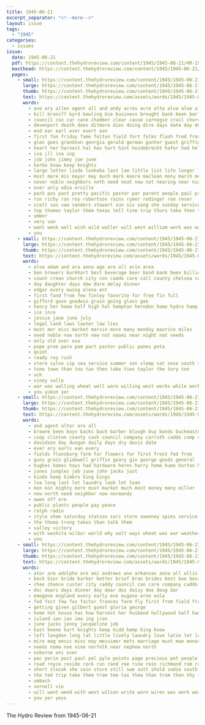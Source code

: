 ```yaml
---
title: 1945-06-21
excerpt_separator: "<!--more-->"
layout: issue
tags:
  - "1945"
categories:
  - issues
issue:
  date: 1945-06-21
  pdf: https://content.thehydroreview.com/content/1945/1945-06-21/HR-1945-06-21.pdf
  masthead: https://content.thehydroreview.com/content/1945/1945-06-21/masthead/HR-1945-06-21.jpg
  pages:
    - small: https://content.thehydroreview.com/content/1945/1945-06-21/small/HR-1945-06-21-01.jpg
      large: https://content.thehydroreview.com/content/1945/1945-06-21/large/HR-1945-06-21-01.jpg
      thumb: https://content.thehydroreview.com/content/1945/1945-06-21/thumbnails/HR-1945-06-21-01.jpg
      text: https://content.thehydroreview.com/assets/words/1945/1945-06-21/HR-1945-06-21-01.txt
      words:
        - ave ary allen agent all and andy acres acre atta alva aloe albert are
        - bill braniff byrd bowling bie business brought bank been barley both benning bond burma binger better back bridgeport bobby boys billy burkhart but
        - council cox car cane chamber clear cause carnegie crail church came class care collins cody corpus city credit con clinton come camp
        - devenport death does ditmore dies doing dire days date day done drake due dear
        - end ear earl ever evert ean
        - first fon friday fame felton field fort folks flash fred from for fields fed few famous friends
        - glen goes grandson georgia gerald german gunter guest griffin
        - heart her harvest hal has hurt hint heidebrecht hafer had held home harold hydro henry hinton how him hard hole homer
        - iva ill ina ing
        - job john jimmy joe june
        - kerbo know keep knights
        - large letter linde lookeba last lam little list life longer loan
        - most more mis mayor may much mark moore maclean mony march mechanic matter made miller many morning mire
        - never noble neighbors neth need neat now not nearing near night
        - over only odie orville
        - park pos past pretty pacific pastor par parent people paul proud page per
        - run richy ran roy robertson rains rymer redinger ree reser
        - scott son saw sanders stewart sun six sang she sunday service stepp sorrow safe stockton standing sterns special sing state seen states said soon second smoke sidney sea such say see
        - top thomas taylor them texas tell tine trip thurs take then tin the thing ton team turn ten ted than
        - umber
        - very van
        - want week well wish wild waller will west william work was walt went while wife willingham why war wheat with wonder
        - you
    - small: https://content.thehydroreview.com/content/1945/1945-06-21/small/HR-1945-06-21-02.jpg
      large: https://content.thehydroreview.com/content/1945/1945-06-21/large/HR-1945-06-21-02.jpg
      thumb: https://content.thehydroreview.com/content/1945/1945-06-21/thumbnails/HR-1945-06-21-02.jpg
      text: https://content.thehydroreview.com/assets/words/1945/1945-06-21/HR-1945-06-21-02.txt
      words:
        - alva adam and ara anna age are all arin area
        - ben brewers burkhart best beverage beer bond bank been billion better bring bers bora band brum bus
        - count crean church city con caddo care call county chelsea company carlisle collins cool
        - day daughter days dew dare delay dinner
        - edgar every ewing elena ent
        - first fand from few finley favorite for free fin full
        - gifford gave goodwin grain going glass gee
        - henry her homa half high hal hampton herndon home hydro hamp has harvest hubbard
        - ice ince
        - jessie jane june july
        - legal land laws lawter law lies
        - most mor miss market marvin more many monday maurice miles
        - need noble now north new not naomi near night nat needs
        - only old over ova
        - pope pree pare pam part pastor public panes peta
        - quiet
        - ready roy rush
        - store sylve sip sea service summer son slemp sat sese south sunday stockton sumption show share seed strong saturday skeets
        - tone town than tea tan then take ties taylor the tory ton
        - uch
        - viney valle
        - war was walling wheat well ware willing west works while work will weather wai weatherford with went wells
        - you yukon yer
    - small: https://content.thehydroreview.com/content/1945/1945-06-21/small/HR-1945-06-21-03.jpg
      large: https://content.thehydroreview.com/content/1945/1945-06-21/large/HR-1945-06-21-03.jpg
      thumb: https://content.thehydroreview.com/content/1945/1945-06-21/thumbnails/HR-1945-06-21-03.jpg
      text: https://content.thehydroreview.com/assets/words/1945/1945-06-21/HR-1945-06-21-03.txt
      words:
        - and agent alter are all
        - browne been boys backs back barber blough buy bonds buckmaster bost bandy bank
        - coop clinton county cash council company carruth caddo comp cost cone can care coffee case
        - davidson day dungan daily days dry davis date
        - ever ery earls ean every
        - fields flansburg farm far flowers for first frost fed from
        - guns grain glidewell griffin geary gin george goods general
        - hughes homes hays had hardware heres harry home hume horton how hydro hand
        - jones jungles job june john jacks just
        - kinds keep kimbro king kings
        - loa long last lot laundry look let loan
        - men min mighty more must market much most money many miller
        - new north need neighbor now normandy
        - owen off ore
        - public plants people pay peace
        - ralph radio
        - style shoe saturday station sari store sweeney spies service sailors seeds selma seed side start stange steady shells
        - the thoma trong takes than talk them
        - valley victory
        - with washita wilbur world why walt ways wheat was war weathers will went wells weatherford west woy
        - you
    - small: https://content.thehydroreview.com/content/1945/1945-06-21/small/HR-1945-06-21-04.jpg
      large: https://content.thehydroreview.com/content/1945/1945-06-21/large/HR-1945-06-21-04.jpg
      thumb: https://content.thehydroreview.com/content/1945/1945-06-21/thumbnails/HR-1945-06-21-04.jpg
      text: https://content.thehydroreview.com/assets/words/1945/1945-06-21/HR-1945-06-21-04.txt
      words:
        - ator arm adolphe are ani andrews ane arkansas anna all allis able army and
        - back bier bride barker better brief bran brides best boe bessie baby branson billy business ber brother been
        - chee chance custer city caddy council can care company caddo carruth cook cons case che crail conser chalmers choi cloninger canteen county carly church cover corporal cor coffee claude coles cisco
        - doc dears days dinner day dear dos daisy doe doug dar
        - emogene england every early eve eugene erne eula
        - fed fest few fox factor frances farm fly first from field frank forbes for fort florida fred
        - getting given gilbert guest gloria george
        - home hot house has how harvest her husband hollywood half hands hydro him haven hile hughes hart hawkins
        - island ion ian ima ing iran
        - june jacks jenny jacqueline job
        - kast keene kart knights keep kidd kemp king know
        - left langdon long lat little lively laundry love latin let lookeba loula lee lige los less locks
        - mire mag mesic miss may messimer mets marriage must mae monarch milly max murph masoner money members mula milley more myers monday miler man madden mus
        - needs noma noe nine norfolk near nephew north
        - osborne oni over
        - pac perio past paul pel pyle points page precious pet people phi present pine peace place palos pee proper part pacific person pie public
        - road royce reside rock run rand ree rine rein richmond rom rather rates
        - short slezak she sain store still swe sutt shold sadie south seen sunday sweet speakes sot save sister step salome see sae smith soon service station sher street sie sutton state son sole stockton second said
        - the ted trip take them tram tee tas thew than trom then thy tho town tear tack texas thing
        - umbach
        - vernell vie
        - will want weed with west wilson write worn wires was work weatherford well walter
        - you yer yess
---
```


The Hydro Review from 1945-06-21

<!--more-->

